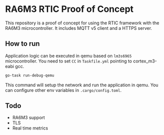 # RA6M3 RTIC Proof of Concept

This repository is a proof of concept for using the RTIC framework with the
RA6M3 microcontroller. It includes MQTT v5 client and a HTTPS server.

## How to run

Application logic can be executed in qemu based on `lm3s6965` microcontroller.
You need to set `CC` in `Taskfile.yml` pointing to cortex_m3-eabi gcc.

```bash
go-task run-debug-qemu
```

This command will setup the network and run the application in qemu.
You can configure other env variables in `.cargo/config.toml`.

## Todo

- RA6M3 support
- TLS
- Real time metrics
